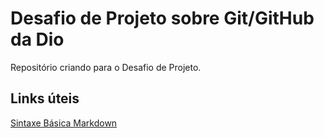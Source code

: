 # Desafio de Projeto sobre Git/GitHub da Dio
Repositório criando para o Desafio de Projeto.

## Links úteis
[Sintaxe Básica Markdown](https://www.markdownguide.org/basic-syntax/)
